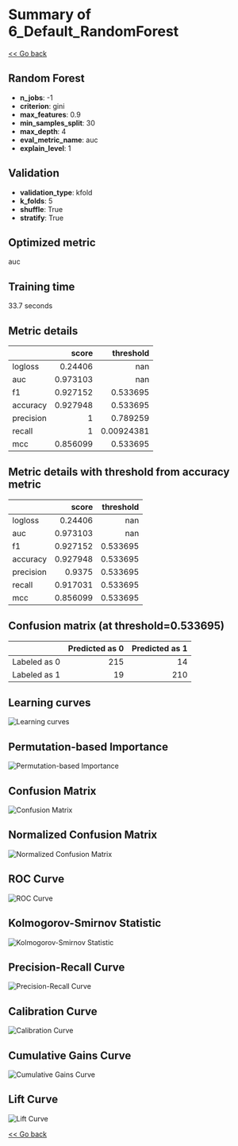 # Summary of 6_Default_RandomForest

[<< Go back](../README.md)


## Random Forest
- **n_jobs**: -1
- **criterion**: gini
- **max_features**: 0.9
- **min_samples_split**: 30
- **max_depth**: 4
- **eval_metric_name**: auc
- **explain_level**: 1

## Validation
 - **validation_type**: kfold
 - **k_folds**: 5
 - **shuffle**: True
 - **stratify**: True

## Optimized metric
auc

## Training time

33.7 seconds

## Metric details
|           |    score |    threshold |
|:----------|---------:|-------------:|
| logloss   | 0.24406  | nan          |
| auc       | 0.973103 | nan          |
| f1        | 0.927152 |   0.533695   |
| accuracy  | 0.927948 |   0.533695   |
| precision | 1        |   0.789259   |
| recall    | 1        |   0.00924381 |
| mcc       | 0.856099 |   0.533695   |


## Metric details with threshold from accuracy metric
|           |    score |   threshold |
|:----------|---------:|------------:|
| logloss   | 0.24406  |  nan        |
| auc       | 0.973103 |  nan        |
| f1        | 0.927152 |    0.533695 |
| accuracy  | 0.927948 |    0.533695 |
| precision | 0.9375   |    0.533695 |
| recall    | 0.917031 |    0.533695 |
| mcc       | 0.856099 |    0.533695 |


## Confusion matrix (at threshold=0.533695)
|              |   Predicted as 0 |   Predicted as 1 |
|:-------------|-----------------:|-----------------:|
| Labeled as 0 |              215 |               14 |
| Labeled as 1 |               19 |              210 |

## Learning curves
![Learning curves](learning_curves.png)

## Permutation-based Importance
![Permutation-based Importance](permutation_importance.png)
## Confusion Matrix

![Confusion Matrix](confusion_matrix.png)


## Normalized Confusion Matrix

![Normalized Confusion Matrix](confusion_matrix_normalized.png)


## ROC Curve

![ROC Curve](roc_curve.png)


## Kolmogorov-Smirnov Statistic

![Kolmogorov-Smirnov Statistic](ks_statistic.png)


## Precision-Recall Curve

![Precision-Recall Curve](precision_recall_curve.png)


## Calibration Curve

![Calibration Curve](calibration_curve_curve.png)


## Cumulative Gains Curve

![Cumulative Gains Curve](cumulative_gains_curve.png)


## Lift Curve

![Lift Curve](lift_curve.png)



[<< Go back](../README.md)
